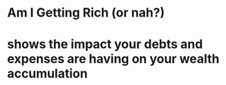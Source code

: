 # Am I Getting Rich (or nah?)
shows the impact your debts and expenses are having on your wealth accumulation
=======
